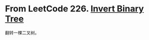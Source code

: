 # From LeetCode 226. [Invert Binary Tree](https://leetcode-cn.com/problems/invert-binary-tree/)

翻转一棵二叉树。
